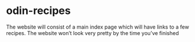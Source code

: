 # odin-recipes
The website will consist of a main index page which will have links to a few recipes. The website won’t look very pretty by the time you’ve finished
